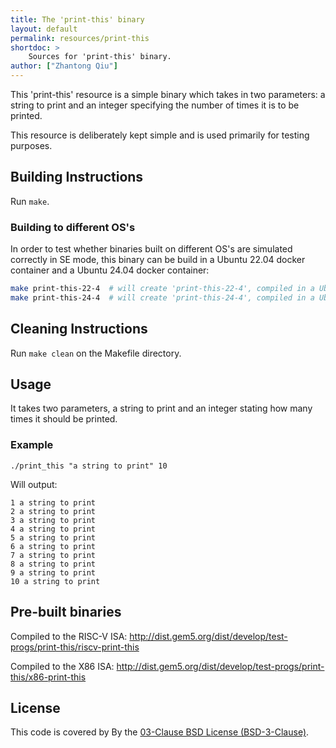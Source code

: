```yaml
---
title: The 'print-this' binary
layout: default
permalink: resources/print-this
shortdoc: >
    Sources for 'print-this' binary.
author: ["Zhantong Qiu"]
---
```


This 'print-this' resource is a simple binary which takes in two parameters: a string to print and an integer specifying the number of times it is to be printed.

This resource is deliberately kept simple and is used primarily for testing purposes.

## Building Instructions

Run `make`.

### Building to different OS's

In order to test whether binaries built on different OS's are simulated correctly in SE mode, this binary can be build in a Ubuntu 22.04 docker container and a Ubuntu 24.04 docker container:

```sh
make print-this-22-4  # will create 'print-this-22-4', compiled in a Ubuntu 22.04 container.
make print-this-24-4  # will create 'print-this-24-4', compiled in a Ubuntu 24.04 container.
```

## Cleaning Instructions

Run `make clean` on the Makefile directory.

## Usage

It takes two parameters, a string to print and an integer stating how many times it should be printed.

### Example

`./print_this "a string to print" 10`

Will output:

```
1 a string to print
2 a string to print
3 a string to print
4 a string to print
5 a string to print
6 a string to print
7 a string to print
8 a string to print
9 a string to print
10 a string to print
```

## Pre-built binaries

Compiled to the RISC-V ISA: http://dist.gem5.org/dist/develop/test-progs/print-this/riscv-print-this

Compiled to the X86 ISA: http://dist.gem5.org/dist/develop/test-progs/print-this/x86-print-this

## License

This code is covered by By the [03-Clause BSD License (BSD-3-Clause)](https://opensource.org/licenses/BSD-3-Clause).
